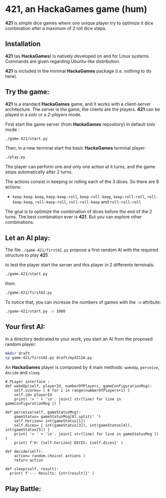 # 421, an HackaGames game (hum)

**421** is simple dice games where one unique player try to optimize it dice combination after a maximum of 2 roll dice steps.

## Installation

**421** (as **HackaGames**) is natively developed on and for Linux systems.
Commands are given regarding Ubuntu-like distribution.

**421** is included in the minimal **HackaGames** package (i.e. nothing to do here).

## Try the game:

**421** is a standard **HackaGames** game, and it works with a client-server architecture.
The server is the game, the clients are the players.
**421** can be played in a _solo_ or a _2-players_ mode. 

First start the game server (from **HackaGames** repository) in default _solo_ mode :

```sh
./game-421/start.py
```

Then, in a new terminal start the basic **HackaGames** terminal player:

```sh
./play.py
```

The player can perform one and only one action at it turns, and the game stops automatically after 2 turns.

The actions consist in keeping or rolling each of the 3 dices. So there are 8 actions:

- `keep-keep-keep`,  `keep-keep-roll`,  `keep-roll-keep`,  `keep-roll-roll`, `roll-keep-keep`,  `roll-keep-roll`,  `roll-roll-keep` and `roll-roll-roll`

The goal is to optimize the combination of dices before the end of the 2 turns.
The best combination ever is **421**.
But you can explore other combinations.

## Let an AI play:

The file `./game-421/firstAI.py` propose a first random AI with the required structure to play **421**.

to test the player start the server and this player in 2 differents terminals:

```sh
./game-421/start.py
```

then:

```sh
./game-421/firstAI.py
```

To notice that, you can incresse the numbers of games with the `-n` attribute:

```sh
./game-421/start.py -n 1000
```

## Your first AI:

In a directory dedicated to your work, you start an AI from the proposed random player:

```bash
mkdir draft
cp game-421/firstAI.py draft/my421IA.py
```

An **HackaGames** player is composed by 4 main methods: `wakeUp`, `perceive`, `decide` and `sleep`

    # PLayer interface :
    def wakeUp(self, playerId, numberOfPlayers, gameConfigurationMsg):
        self.scores= [ 0 for i in range(numberOfPlayers+1) ]
        self.id= playerId
        print( '> ' + '\n'. join([ str(line) for line in gameConfigurationMsg ]) )

    def perceive(self, gameStatusMsg):
        gameStatus= gameStatusMsg[0].split(' ')
        self.horizon= int(gameStatus[1])
        self.dices= [ int(gameStatus[3]), int(gameStatus[4]), int(gameStatus[5]) ]
        print( '> ' + '\n'. join([ str(line) for line in gameStatusMsg ]) )
        print( f'H: {self.horizon} DICES: {self.dices}' )

    def decide(self):
        action= random.choice( actions )
        return action
    
    def sleep(self, result):
      print( f'--- Results: {str(result)}' )

## Play Battle:
